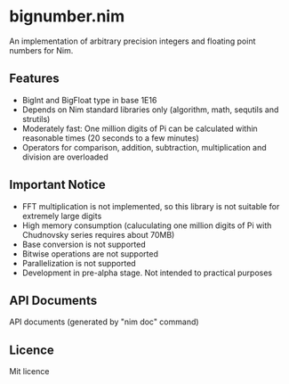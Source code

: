 # bignumber.nim

An implementation of arbitrary precision integers and floating point numbers for Nim.

## Features

- BigInt and BigFloat type in base 1E16
- Depends on Nim standard libraries only (algorithm, math, sequtils and strutils)
- Moderately fast: One million digits of Pi can be calculated within reasonable times (20 seconds to a few minutes)
- Operators for comparison, addition, subtraction, multiplication and division are overloaded

## Important Notice

- FFT multiplication is not implemented, so this library is not suitable for extremely large digits
- High memory consumption (caluculating one million digits of Pi with Chudnovsky series requires about 70MB)
- Base conversion is not supported
- Bitwise operations are not supported
- Parallelization is not supported
- Development in pre-alpha stage. Not intended to practical purposes

## API Documents

API documents (generated by "nim doc" command)

## Licence

Mit licence
